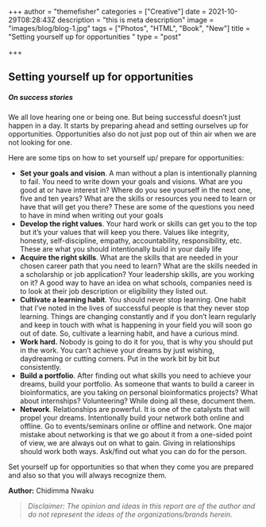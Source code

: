 +++
author = "themefisher"
categories = ["Creative"]
date = 2021-10-29T08:28:43Z
description = "this is meta description"
image = "images/blog/blog-1.jpg"
tags = ["Photos", "HTML", "Book", "New"]
title = "Setting yourself up for opportunities "
type = "post"

+++
## **Setting yourself up for opportunities**

##### **On success stories**

We all love hearing one or being one. But being successful doesn’t just happen in a day. It starts by preparing ahead and setting ourselves up for opportunities. Opportunities also do not just pop out of thin air when we are not looking for one.

Here are some tips on how to set yourself up/ prepare for opportunities:

* **Set your goals and vision**. A man without a plan is intentionally planning to fail. You need to write down your goals and visions. What are you good at or have interest in? Where do you see yourself in the next one, five and ten years? What are the skills or resources you need to learn or have that will get you there? These are some of the questions you need to have in mind when writing out your goals
* **Develop the right values**. Your hard work or skills can get you to the top but it’s your values that will keep you there. Values like integrity, honesty, self-discipline, empathy, accountability, responsibility, etc. These are what you should intentionally build in your daily life
* **Acquire the right skills**. What are the skills that are needed in your chosen career path that you need to learn? What are the skills needed in a scholarship or job application? Your leadership skills, are you working on it? A good way to have an idea on what schools, companies need is to look at their job description or eligibility they listed out.
* **Cultivate a learning habit**. You should never stop learning. One habit that I’ve noted in the lives of successful people is that they never stop learning. Things are changing constantly and if you don’t learn regularly and keep in touch with what is happening in your field you will soon go out of date. So, cultivate a learning habit, and have a curious mind.
* **Work hard.** Nobody is going to do it for you, that is why you should put in the work. You can’t achieve your dreams by just wishing, daydreaming or cutting corners. Put in the work bit by bit but consistently.
* **Build a portfolio**. After finding out what skills you need to achieve your dreams, build your portfolio. As someone that wants to build a career in bioinformatics, are you taking on personal bioinformatics projects? What about internships? Volunteering? While doing all these, document them.
* **Network**. Relationships are powerful. It is one of the catalysts that will propel your dreams. Intentionally build your network both online and offline. Go to events/seminars online or offline and network. One major mistake about networking is that we go about it from a one-sided point of view, we are always out on what to gain. Giving in relationships should work both ways. Ask/find out what you can do for the person.

Set yourself up for opportunities so that when they come you are prepared and also so that you will always recognize them.

**Author:** Chidimma Nwaku

> _Disclaimer: The opinion and ideas in this report are of the author and do not represent the ideas of the organizations/brands herein._